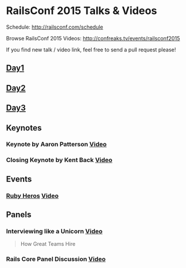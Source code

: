 # RailsConf 2015 Talks & Videos

Schedule: http://railsconf.com/schedule

Browse RailsConf 2015 Videos: http://confreaks.tv/events/railsconf2015

If you find new talk / video link, feel free to send a pull request please!

## [Day1](/day1.md)

## [Day2](/day2.md)

## [Day3](/day3.md)

## Keynotes

### Keynote by Aaron Patterson [Video](https://www.youtube.com/watch?v=B3gYklsN9uc)

### Closing Keynote by Kent Back [Video](http://confreaks.tv/videos/railsconf2015-closing-keynote)

## Events

### [Ruby Heros](https://speakerdeck.com/olivierlacan/ruby-heroes-2015) [Video](https://www.youtube.com/watch?v=3bcBNsec-Aw)

## Panels

### Interviewing like a Unicorn [Video](https://www.youtube.com/watch?v=V5b65sHieUw)
> How Great Teams Hire

### Rails Core Panel Discussion [Video](https://www.youtube.com/watch?v=PdUj8HoH_eA)

